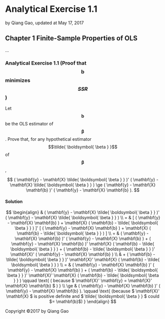 # Analytical Exercise 1.1

by Qiang Gao, updated at May 17, 2017

## Chapter 1 Finite-Sample Properties of OLS

...

### Analytical Exercise 1.1 \(Proof that $$\mathbf{b}$$ minimizes $$SSR$$\)

Let $$\mathbf{b}$$ be the OLS estimator of $$\boldsymbol{ \beta }$$. Prove that, for any hypothetical estimator $$\tilde{ \boldsymbol{ \beta } }$$ of $$\boldsymbol{ \beta }$$,

$$
( \mathbf{y} - \mathbf{X} \tilde{ \boldsymbol{ \beta } } )'
( \mathbf{y} - \mathbf{X} \tilde{ \boldsymbol{ \beta } } )
\ge
( \mathbf{y} - \mathbf{X} \mathbf{b} )'
( \mathbf{y} - \mathbf{X} \mathbf{b} ).
$$

#### Solution

$$
\begin{align}
&
( \mathbf{y} - \mathbf{X} \tilde{ \boldsymbol{ \beta } } )'
( \mathbf{y} - \mathbf{X} \tilde{ \boldsymbol{ \beta } } )
\\ = &
[ ( \mathbf{y} - \mathbf{X} \mathbf{b} ) + \mathbf{X} ( \mathbf{b}  - \tilde{ \boldsymbol{ \beta } } ) ]'
[ ( \mathbf{y} - \mathbf{X} \mathbf{b} ) + \mathbf{X} ( \mathbf{b} - \tilde{ \boldsymbol{ \beta } } ) ]
\\ = &
( \mathbf{y} - \mathbf{X} \mathbf{b} )'
( \mathbf{y} - \mathbf{X} \mathbf{b} ) +
( \mathbf{y} - \mathbf{X} \mathbf{b} )'
\mathbf{X} ( \mathbf{b} - \tilde{ \boldsymbol{ \beta } } ) +
( \mathbf{b} - \tilde{ \boldsymbol{ \beta } } )' \mathbf{X}'
( \mathbf{y} - \mathbf{X} \mathbf{b} )
\\ & +
( \mathbf{b} - \tilde{ \boldsymbol{ \beta } } )' \mathbf{X}'
\mathbf{X} ( \mathbf{b} - \tilde{ \boldsymbol{ \beta } } )
\\ = &
( \mathbf{y} - \mathbf{X} \mathbf{b} )'
( \mathbf{y} - \mathbf{X} \mathbf{b} ) +
( \mathbf{b} - \tilde{ \boldsymbol{ \beta } } )' \mathbf{X}'
\mathbf{X} ( \mathbf{b} - \tilde{ \boldsymbol{ \beta } } )
\qquad
\text{ ( because $ \mathbf{X}' \mathbf{y} = \mathbf{X}' \mathbf{X} \mathbf{b} $ ) }
\\ \ge &
( \mathbf{y} - \mathbf{X} \mathbf{b} )'
( \mathbf{y} - \mathbf{X} \mathbf{b} ).
\qquad
\text{ (because $ \mathbf{X}' \mathbf{X} $ is positive definite and $ \tilde{ \boldsymbol{ \beta } } $ could $= \mathbf{b}$) }
\end{align}
$$

Copyright ©2017 by Qiang Gao

